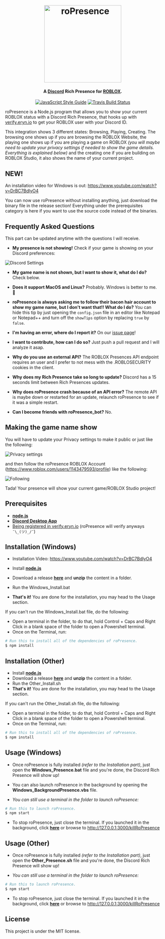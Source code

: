 
<h1 align="center">
    <img src="https://raw.githubusercontent.com/JiveOff/roPresence/master/img/roPresence.png" alt="roPresence" width="250"/>
    <br>
</h1>

<h4 align="center">A <a href="https://discordapp.com">Discord</a> Rich Presence for <a href="https://roblox.com">ROBLOX</a>.</h4>

<p align="center">
    <a href="https://standardjs.com"><img src="https://img.shields.io/badge/code_style-standard-blue.svg?style=flat-square" alt="JavaScript Style Guide"/></a>
    <a href="https://travis-ci.org/JiveOff/roPresence"><img src="https://img.shields.io/travis/JiveOff/roPresence/master.svg?style=flat-square" alt="Travis Build Status"/></a>
</p>

roPresence is a Node.js program that allows you to show your current ROBLOX status with a Discord Rich Presence, that hooks up with [verify.eryn.io](http://verify.eryn.io/) to get your ROBLOX user with your Discord ID.

This integration shows 3 different states: Browsing, Playing, Creating.
The browsing one shows up if you are browsing the ROBLOX Website, the playing one shows up if you are playing a game on ROBLOX *(you will maybe need to update your privacy settings if needed to show the game details. Everything is explained below)* and the creating one if you are building on ROBLOX Studio, it also shows the name of your current project.

## NEW!

An installation video for Windows is out: https://www.youtube.com/watch?v=DrBC7BdlyO4

You can now use roPresence without installing anything, just download the binary file in the release section!
Everything under the prerequisites category is here if you want to use the source code instead of the binaries.

## Frequently Asked Questions

This part can be updated anytime with the questions I will receive.

- **My presence is not showing!** Check if your game is showing on your Discord preferences:
<img src="https://i.jiveoff.fr/Tbl4e.png" alt="Discord Settings"/>

- **My game name is not shown, but I want to show it, what do I do?** Check below.

- **Does it support MacOS and Linux?**
Probably. Windows is better to me. :eyes:

- **roPresence is always asking me to follow their bacon hair account to show my game name, but I don't want that!! What do I do?**
You can hide this tip by just opening the ``config.json`` file in an editor like Notepad or Notepad++ and turn off the ``showTips`` option by replacing ``true`` by ``false``.

- **I'm having an error, where do I report it?**
On our [issue page](https://github.com/JiveOff/roPresence/issues)!

- **I want to contribute, how can I do so?**
Just push a pull request and I will analyze it asap.

- **Why do you use an external API?**
The ROBLOX Presences API endpoint requires an user and I prefer to not mess with the .ROBLOSECURITY cookies in the client.

- **Why does my Rich Presence take so long to update?**
Discord has a 15 seconds limit between Rich Presences updates.

- **Why does roPresence crash because of an API error?**
The remote API is maybe down or restarted for an update, relaunch roPresence to see if it was a simple restart.

- **Can I become friends with roPresence_bot?**
No.

## Making the game name show

You will have to update your Privacy settings to make it public or just like the following:

<img src="https://raw.githubusercontent.com/JiveOff/roPresence/master/img/Privacy.png" alt="Privacy settings"/>

and then follow the roPresence ROBLOX Account (https://www.roblox.com/users/1143479593/profile) like the following:

<img src="https://raw.githubusercontent.com/JiveOff/roPresence/master/img/Following.png" alt="Following"/>

Tada! Your presence will show your current game/ROBLOX Studio project!

## Prerequisites

- [**node.js**](https://nodejs.org/en/download/current/)
- [**Discord Desktop App**](https://discordapp.com/download)
- [Being registered in verify.eryn.io](http://verify.eryn.io/) (roPresence will verify anyways ``¯\_(ツ)_/¯``)

## Installation (Windows)

- Installation Video: https://www.youtube.com/watch?v=DrBC7BdlyO4

- Install [**node.js**](https://nodejs.org/en/download/current/)
- Download a release [**here**](https://github.com/JiveOff/roPresence/releases) and **unzip** the content in a folder.
- Run the Windows_Install.bat
- **That's it!** You are done for the installation, you may head to the Usage section.

If you can't run the Windows_Install.bat file, do the following:

- Open a terminal in the folder, to do that, hold Control + Caps and Right Click in a blank space of the folder to open a Powershell terminal. 
- Once on the Terminal, run:
```bash
# Run this to install all of the dependencies of roPresence.
$ npm install
```

## Installation (Other)

- Install [**node.js**](https://nodejs.org/en/download/current/)
- Download a release [**here**](https://github.com/JiveOff/roPresence/releases) and **unzip** the content in a folder.
- Run the Other_Install.sh
- **That's it!** You are done for the installation, you may head to the Usage section.

If you can't run the Other_Install.sh file, do the following:

- Open a terminal in the folder, to do that, hold Control + Caps and Right Click in a blank space of the folder to open a Powershell terminal. 
- Once on the Terminal, run:
```bash
# Run this to install all of the dependencies of roPresence.
$ npm install
```

## Usage (Windows)

- Once roPresence is fully installed *(refer to the Installation part)*, just open the **Windows_Presence.bat** file and you're done, the Discord Rich Presence will show up! 

- You can also launch roPresence in the background by opening the **Windows_BackgroundPresence.vbs** file.

- *You can still use a terminal in the folder to launch roPresence:*
```bash
# Run this to launch roPresence.
$ npm start
```

- To stop roPresence, just close the terminal. If you launched it in the background, click [**here**](http://127.0.0.1:3000/killRoPresence) or browse to http://127.0.0.1:3000/killRoPresence

## Usage (Other)

- Once roPresence is fully installed *(refer to the Installation part)*, just open the **Other_Presence.sh** file and you're done, the Discord Rich Presence will show up! 

- *You can still use a terminal in the folder to launch roPresence:*
```bash
# Run this to launch roPresence.
$ npm start
```

- To stop roPresence, just close the terminal. If you launched it in the background, click [**here**](http://127.0.0.1:3000/killRoPresence) or browse to http://127.0.0.1:3000/killRoPresence

## License

This project is under the MIT license.
